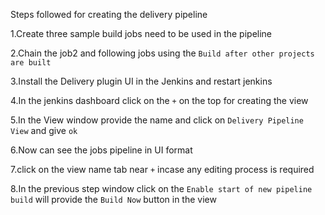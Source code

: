 Steps followed for creating the delivery pipeline

1.Create three sample build jobs need to be used in the pipeline

2.Chain the job2 and following jobs using the `Build after other projects are built`

3.Install the Delivery plugin UI in the Jenkins and restart jenkins

4.In the jenkins dashboard click on the `+` on the top for creating the view 

5.In the View window provide the name and click on `Delivery Pipeline View` and give `ok`

6.Now can see the jobs pipeline in UI format 

7.click on the view name tab near `+` incase any editing process is required

8.In the previous step window click on the `Enable start of new pipeline build` will provide the `Build Now` button in the view




